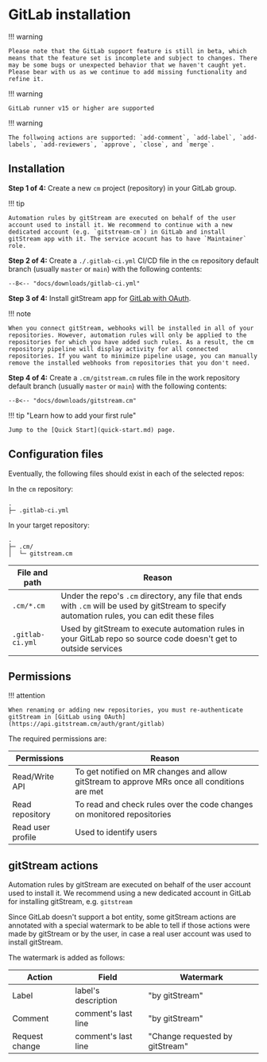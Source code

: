 # GitLab installation 

!!! warning

    Please note that the GitLab support feature is still in beta, which means that the feature set is incomplete and subject to changes. There may be some bugs or unexpected behavior that we haven't caught yet. Please bear with us as we continue to add missing functionality and refine it.

!!! warning

    GitLab runner v15 or higher are supported

!!! warning

    The follwoing actions are supported: `add-comment`, `add-label`, `add-labels`, `add-reviewers`, `approve`, `close`, and `merge`.

## Installation

**Step 1 of 4:** Create a new `cm` project (repository) in your GitLab group.

!!! tip 

    Automation rules by gitStream are executed on behalf of the user account used to install it. We recommend to continue with a new dedicated account (e.g. `gitstream-cm`) in GitLab and install gitStream app with it. The service acocunt has to have `Maintainer`  role.

**Step 2 of 4:** Create a `./.gitlab-ci.yml` CI/CD file in the `cm` repository default branch (usually `master` or `main`) with the following contents:

```yaml+jinja
--8<-- "docs/downloads/gitlab-ci.yml"
```

**Step 3 of 4:** Install gitStream app for [GitLab with OAuth](https://api.gitstream.cm/auth/grant/gitlab).

!!! note 

    When you connect gitStream, webhooks will be installed in all of your repositories. However, automation rules will only be applied to the repositories for which you have added such rules. As a result, the cm repository pipeline will display activity for all connected repositories. If you want to minimize pipeline usage, you can manually remove the installed webhooks from repositories that you don't need.

**Step 4 of 4:** Create a `.cm/gitstream.cm` rules file in the work repository default branch (usually `master` or `main`) with the following contents:

```yaml+jinja
--8<-- "docs/downloads/gitstream.cm"
```

!!! tip "Learn how to add your first rule"

    Jump to the [Quick Start](quick-start.md) page.


## Configuration files

Eventually, the following files should exist in each of the selected repos:

In the `cm` repository:

```
.
├─ .gitlab-ci.yml
```

In your target repository:

```
.
├─ .cm/
│  └─ gitstream.cm
```

| File and path         | Reason |
|-----------------------|----------------------------------------|
| `.cm/*.cm`    | Under the repo's `.cm` directory, any file that ends with `.cm` will be used by gitStream to specify automation rules, you can edit these files |
| `.gitlab-ci.yml` | Used by gitStream to execute automation rules in your GitLab repo so source code doesn't get to outside services |

## Permissions

!!! attention 

	When renaming or adding new repositories, you must re-authenticate gitStream in [GitLab using OAuth](https://api.gitstream.cm/auth/grant/gitlab)

The required permissions are: 

| Permissions           | Reason |
|----------------------|-------------------------------------------------------|
| Read/Write API | To get notified on MR changes and allow gitStream to approve MRs once all conditions are met |
| Read repository | To read and check rules over the code changes on monitored repositories |
| Read user profile | Used to identify users |

## gitStream actions

Automation rules by gitStream are executed on behalf of the user account used to install it. We recommend using a new dedicated account in GitLab for installing gitStream, e.g. `gitstream`

Since GitLab doesn't support a bot entity, some gitStream actions are annotated with a special watermark to be able to tell if those actions were made by gitStream or by the user, in case a real user account was used to install gitStream. 

The watermark is added as follows:

| Action  | Field   | Watermark |
| ------- | ------- | --------- |
| Label   | label's description | "by gitStream" |
| Comment | comment's last line | "by gitStream" |
| Request change | comment's last line | "Change requested by gitStream" |
